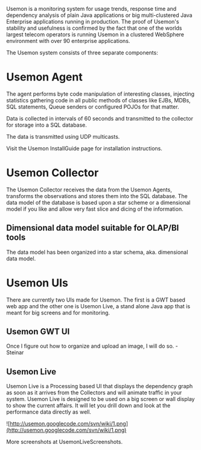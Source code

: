 Usemon is a monitoring system for usage trends, response time and dependency analysis of plain Java applications or big multi-clustered Java Enterprise applications running in production. The proof of Usemon's stability and usefulness is confirmed by the fact that one of the worlds largest telecom operators is running Usemon in a clustered WebSphere environment with over 90 enterprise applications.

The Usemon system consists of three separate components:

# Usemon Agent #

The agent performs byte code manipulation of interesting classes, injecting statistics gathering code in all public methods of classes like EJBs, MDBs, SQL statements, Queue senders or configured POJOs for that matter.

Data is collected in intervals of 60 seconds and transmitted to the collector for storage into a SQL database.

The data is transmitted using UDP multicasts.

Visit the Usemon InstallGuide page for installation instructions.

# Usemon Collector #

The Usemon Collector receives the data from the Usemon Agents, transforms the observations and stores them into the SQL database. The data model of the database is based upon a star scheme or a dimensional model if you like and allow very fast slice and dicing of the information.

## Dimensional data model suitable for OLAP/BI tools ##

The data model has been organized into a star schema, aka. dimensional data model.

# Usemon UIs #
There are currently two UIs made for Usemon. The first is a GWT based web app and the other one is Usemon Live, a stand alone Java app that is meant for big screens and for monitoring.

## Usemon GWT UI ##
Once I figure out how to organize and upload an image, I will do so. - Steinar

## Usemon Live ##
Usemon Live is a Processing based UI that displays the dependency graph as soon as it arrives from the Collectors and will animate traffic in your system. Usemon Live is designed to be used on a big screen or wall display to show the current affairs. It will let you drill down and look at the performance data directly as well.

![http://usemon.googlecode.com/svn/wiki/1.png](http://usemon.googlecode.com/svn/wiki/1.png)

More screenshots at UsemonLiveScreenshots.